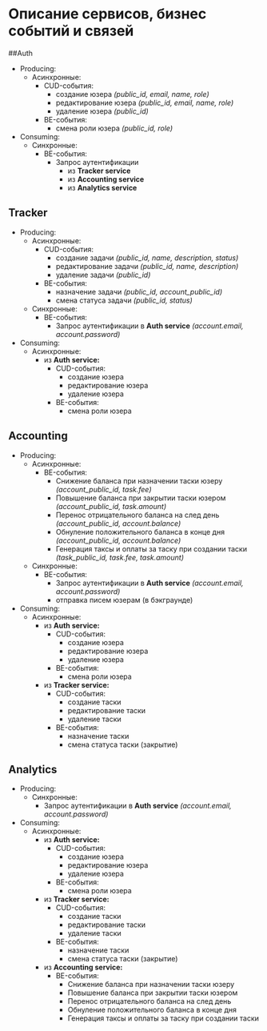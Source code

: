 # Описание сервисов, бизнес событий и связей

##Auth
* Producing:
  * Асинхронные:
    * CUD-события:
      * создание юзера _(public_id, email, name, role)_
      * редактирование юзера _(public_id, email, name, role)_
      * удаление юзера _(public_id)_
    * BE-события:
      * смена роли юзера _(public_id, role)_
* Consuming:
  * Синхронные:
    * BE-события:
      * Запрос аутентификации
        * из **Tracker service**
        * из **Accounting service**
        * из **Analytics service**

  
## Tracker
* Producing:
  * Асинхронные:
    * CUD-события:
        * создание задачи _(public_id, name, description, status)_
        * редактирование задачи _(public_id, name, description)_
        * удаление задачи _(public_id)_
    * BE-события:
        * назначение задачи _(public_id, account_public_id)_
        * смена статуса задачи _(public_id, status)_
  * Синхронные:
    * BE-события:
      * Запрос аутентификации в **Auth service** _(account.email, account.password)_
* Consuming:
  * Асинхронные:
    * из **Auth service:**
      * CUD-события:
        * создание юзера
        * редактирование юзера
        * удаление юзера
      * BE-события:
        * смена роли юзера

## Accounting
* Producing:
  * Асинхронные:
    * BE-события:
      * Снижение баланса при назначении таски юзеру _(account_public_id, task.fee)_
      * Повышение баланса при закрытии таски юзером _(account_public_id, task.amount)_
      * Перенос отрицательного баланса на след день _(account_public_id, account.balance)_
      * Обнуление положительного баланса в конце дня _(account_public_id, account.balance)_
      * Генерация таксы и оплаты за таску при создании таски _(task_public_id, task.fee, task.amount)_
  * Синхронные:
    * BE-события:
      * Запрос аутентификации в **Auth service** _(account.email, account.password)_
      * отправка писем юзерам (в бэкграунде)
* Consuming:
  * Асинхронные:
    * из **Auth service:**
      * CUD-события:
        * создание юзера
        * редактирование юзера
        * удаление юзера
      * BE-события:
        * смена роли юзера
    * из **Tracker service:**
      * CUD-события:
        * создание таски
        * редактирование таски
        * удаление таски
      * BE-события:
        * назначение таски
        * смена статуса таски (закрытие)

## Analytics
* Producing:
  * Синхронные:
    * Запрос аутентификации в **Auth service** _(account.email, account.password)_
* Consuming:
  * Асинхронные:
    * из **Auth service:**
      * CUD-события:
        * создание юзера
        * редактирование юзера
        * удаление юзера
      * BE-события:
        * смена роли юзера
    * из **Tracker service:**
      * CUD-события:
        * создание таски
        * редактирование таски
        * удаление таски
      * BE-события:
        * назначение таски
        * смена статуса таски (закрытие)
    * из **Accounting service:**
      * BE-события:
        * Снижение баланса при назначении таски юзеру
        * Повышение баланса при закрытии таски юзером
        * Перенос отрицательного баланса на след день
        * Обнуление положительного баланса в конце дня
        * Генерация таксы и оплаты за таску при создании таски
